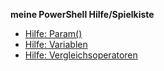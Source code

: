 **meine PowerShell Hilfe/Spielkiste**

- [Hilfe: Param()](https://github.com/dr-woitschek/powershell/blob/main/Hilfe/ReadMe.md#function---param/)
- [Hilfe: Variablen](https://github.com/dr-woitschek/powershell/blob/main/Hilfe/ReadMe.md#variablen/)
- [Hilfe: Vergleichsoperatoren](https://github.com/dr-woitschek/powershell/blob/main/Hilfe/ReadMe.md#vergleichsoperatoren/)
